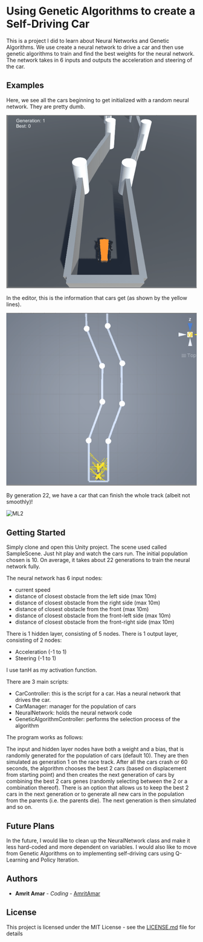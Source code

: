 # Using Genetic Algorithms to create a Self-Driving Car

This is a project I did to learn about Neural Networks and Genetic Algorithms. We use create a neural network to drive a car and then use genetic algorithms to train and find the best weights for the neural network. The network takes in 6 inputs and outputs the acceleration and steering of the car.

## Examples

Here, we see all the cars beginning to get initialized with a random neural network. They are pretty dumb.

![MLOG](https://github.com/AmritAmar/GeneticSelfDrivingCars/blob/master/Gifs/FirstGen.gif)

In the editor, this is the information that cars get (as shown by the yellow lines). 

![ML1](https://github.com/AmritAmar/GeneticSelfDrivingCars/blob/master/Gifs/NNView.gif)

By generation 22, we have a car that can finish the whole track (albeit not smoothly)!

![ML2](https://github.com/AmritAmar/GeneticSelfDrivingCars/blob/master/Gifs/BestCar.gif)

## Getting Started

Simply clone and open this Unity project. The scene used called SampleScene. Just hit play and watch the cars run. The initial population chosen is 10. On average, it takes about 22 generations to train the neural network fully.

The neural network has 6 input nodes:
- current speed
- distance of closest obstacle from the left side (max 10m)
- distance of closest obstacle from the right side (max 10m)
- distance of closest obstacle from the front (max 10m)
- distance of closest obstacle from the front-left side (max 10m)
- distance of closest obstacle from the front-right side (max 10m)

There is 1 hidden layer, consisting of 5 nodes.
There is 1 output layer, consisting of 2 nodes:
- Acceleration (-1 to 1)
- Steering (-1 to 1)

I use tanH as my activation function.

There are 3 main scripts:
- CarController: this is the script for a car. Has a neural network that drives the car.
- CarManager: manager for the population of cars
- NeuralNetwork: holds the neural network code
- GeneticAlgorithmController: performs the selection process of the algorithm

The program works as follows:

The input and hidden layer nodes have both a weight and a bias, that is randomly generated for the population of cars (default 10). They are then simulated as generation 1 on the race track. After all the cars crash or 60 seconds, the algorithm chooses the best 2 cars (based on displacement from starting point) and then creates the next generation of cars by combining the best 2 cars genes (randomly selecting between the 2 or a combination thereof). There is an option that allows us to keep the best 2 cars in the next generation or to generate all new cars in the population from the parents (i.e. the parents die). The next generation is then simulated and so on.

## Future Plans

In the future, I would like to clean up the NeuralNetwork class and make it less hard-coded and more dependent on variables. I would also like to move from Genetic Algorithms on to implementing self-driving cars using Q-Learning and Policy Iteration.

## Authors

* **Amrit Amar** - *Coding* - [AmritAmar](https://github.com/AmritAmar)

## License

This project is licensed under the MIT License - see the [LICENSE.md](LICENSE.md) file for details
